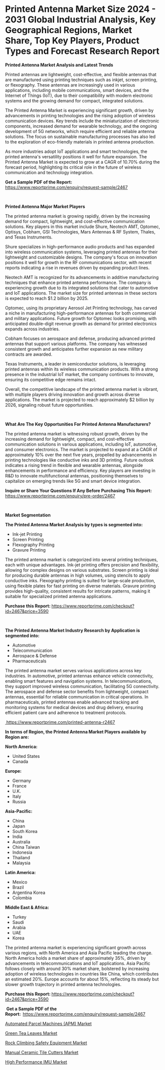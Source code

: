 <p><h1>Printed Antenna Market Size 2024 - 2031 Global Industrial Analysis, Key Geographical Regions, Market Share, Top Key Players, Product Types and Forecast Research Report</h1></p><p><strong>Printed Antenna Market Analysis and Latest Trends</strong></p>
<p><p>Printed antennas are lightweight, cost-effective, and flexible antennas that are manufactured using printing techniques such as inkjet, screen printing, or flexography. These antennas are increasingly used in various applications, including mobile communications, smart devices, and the Internet of Things (IoT), due to their compatibility with modern electronic systems and the growing demand for compact, integrated solutions.</p><p>The Printed Antenna Market is experiencing significant growth, driven by advancements in printing technologies and the rising adoption of wireless communication devices. Key trends include the miniaturization of electronic components, increased demand for wearable technology, and the ongoing development of 5G networks, which require efficient and reliable antenna solutions. The focus on sustainable manufacturing processes has also led to the exploration of eco-friendly materials in printed antenna production.</p><p>As more industries adopt IoT applications and smart technologies, the printed antenna's versatility positions it well for future expansion. The Printed Antenna Market is expected to grow at a CAGR of 10.70% during the forecast period, highlighting its critical role in the future of wireless communication and technology integration.</p></p>
<p><strong>Get a Sample PDF of the Report:&nbsp;</strong> <a href="https://www.reportprime.com/enquiry/request-sample/2467">https://www.reportprime.com/enquiry/request-sample/2467</a></p>
<p>&nbsp;</p>
<p><strong>Printed Antenna Major Market Players</strong></p>
<p><p>The printed antenna market is growing rapidly, driven by the increasing demand for compact, lightweight, and cost-effective communication solutions. Key players in this market include Shure, Neotech AMT, Optomec, Optisys, Cobham, GSI Technologies, Mars Antennas & RF System, Thales, and Texas Instruments.</p><p>Shure specializes in high-performance audio products and has expanded into wireless communication systems, leveraging printed antennas for their lightweight and customizable designs. The company's focus on innovation positions it well for growth in the RF communications sector, with recent reports indicating a rise in revenues driven by expanding product lines.</p><p>Neotech AMT is recognized for its advancements in additive manufacturing techniques that enhance printed antenna performance. The company is experiencing growth due to its integrated solutions that cater to automotive and IoT applications. The market size for printed antennas in these sectors is expected to reach $1.2 billion by 2025.</p><p>Optomec, using its proprietary Aerosol Jet Printing technology, has carved a niche in manufacturing high-performance antennas for both commercial and military applications. Future growth for Optomec looks promising, with anticipated double-digit revenue growth as demand for printed electronics expands across industries.</p><p>Cobham focuses on aerospace and defense, producing advanced printed antennas that support various platforms. The company has witnessed consistent growth and anticipates further expansion as new military contracts are awarded.</p><p>Texas Instruments, a leader in semiconductor solutions, is leveraging printed antennas within its wireless communication products. With a strong presence in the industrial IoT market, the company continues to innovate, ensuring its competitive edge remains intact.</p><p>Overall, the competitive landscape of the printed antenna market is vibrant, with multiple players driving innovation and growth across diverse applications. The market is projected to reach approximately $2 billion by 2026, signaling robust future opportunities.</p></p>
<p>&nbsp;</p>
<p><strong>What Are The Key Opportunities For Printed Antenna Manufacturers?</strong></p>
<p><p>The printed antenna market is witnessing robust growth, driven by the increasing demand for lightweight, compact, and cost-effective communication solutions in various applications, including IoT, automotive, and consumer electronics. The market is projected to expand at a CAGR of approximately 10% over the next five years, propelled by advancements in printing technologies like conductive inks and 3D printing. Future outlook indicates a rising trend in flexible and wearable antennas, alongside enhancements in performance and efficiency. Key players are investing in R&D to innovate multifunctional antennas, positioning themselves to capitalize on emerging trends like 5G and smart device integration.</p></p>
<p><strong>Inquire or Share Your Questions If Any Before Purchasing This Report:</strong> <a href="https://www.reportprime.com/enquiry/pre-order/2467">https://www.reportprime.com/enquiry/pre-order/2467</a></p>
<p>&nbsp;</p>
<p><strong>Market Segmentation</strong></p>
<p><strong>The Printed Antenna Market Analysis by types is segmented into:</strong></p>
<p><ul><li>Ink-jet Printing</li><li>Screen Printing</li><li>Flexography Printing</li><li>Gravure Printing</li></ul></p>
<p><p>The printed antenna market is categorized into several printing techniques, each with unique advantages. Ink-jet printing offers precision and flexibility, allowing for complex designs on various substrates. Screen printing is ideal for producing durable antennas in high volumes, using stencils to apply conductive inks. Flexography printing is suited for large-scale production, using flexible plates for fast printing on diverse materials. Gravure printing provides high-quality, consistent results for intricate patterns, making it suitable for specialized printed antenna applications.</p></p>
<p><strong>Purchase this Report:&nbsp;</strong><a href="https://www.reportprime.com/checkout?id=2467&price=3590">https://www.reportprime.com/checkout?id=2467&price=3590</a></p>
<p>&nbsp;</p>
<p><strong>The Printed Antenna Market Industry Research by Application is segmented into:</strong></p>
<p><ul><li>Automotive</li><li>Telecommunication</li><li>Aerospace & Defense</li><li>Pharmaceuticals</li></ul></p>
<p><p>The printed antenna market serves various applications across key industries. In automotive, printed antennas enhance vehicle connectivity, enabling smart features and navigation systems. In telecommunications, they support improved wireless communication, facilitating 5G connectivity. The aerospace and defense sector benefits from lightweight, compact antennas, essential for reliable communication in critical operations. In pharmaceuticals, printed antennas enable advanced tracking and monitoring systems for medical devices and drug delivery, ensuring efficient patient care and adherence to treatment protocols.</p></p>
<p><a href="https://www.reportprime.com/printed-antenna-r2467">&nbsp;https://www.reportprime.com/printed-antenna-r2467</a></p>
<p><strong>In terms of Region, the Printed Antenna Market Players available by Region are:</strong></p>
<p>
    <p> <strong> North America: </strong>
        <ul>
            <li>United States</li>
            <li>Canada</li>
        </ul>
        </p> 
    <p> <strong> Europe: </strong>
        <ul>
            <li>Germany</li>
            <li>France</li>
            <li>U.K.</li>
            <li>Italy</li>
            <li>Russia</li>
        </ul>
        </p> 
    <p> <strong> Asia-Pacific: </strong>
        <ul>
            <li>China</li>
            <li>Japan</li>
            <li>South Korea</li>
            <li>India</li>
            <li>Australia</li>
            <li>China Taiwan</li>
            <li>Indonesia</li>
            <li>Thailand</li>
            <li>Malaysia</li>
        </ul>
        </p> 
    <p> <strong> Latin America: </strong>
        <ul>
            <li>Mexico</li>
            <li>Brazil</li>
            <li>Argentina Korea</li>
            <li>Colombia</li>
        </ul>
        </p> 
    <p> <strong> Middle East & Africa: </strong>
        <ul>
            <li>Turkey</li>
            <li>Saudi</li>
            <li>Arabia</li>
            <li>UAE</li>
            <li>Korea</li>
        </ul>
    </p>
    </p>
<p><p>The printed antenna market is experiencing significant growth across various regions, with North America and Asia Pacific leading the charge. North America holds a market share of approximately 35%, driven by advancements in telecommunications and IoT applications. Asia Pacific follows closely with around 30% market share, bolstered by increasing adoption of wireless technologies in countries like China, which contributes an estimated 20%. Europe accounts for about 15%, reflecting its steady but slower growth trajectory in printed antenna technologies.</p></p>
<p><strong>Purchase this Report: </strong><a href="https://www.reportprime.com/checkout?id=2467&price=3590">https://www.reportprime.com/checkout?id=2467&price=3590</a></p>
<p>&nbsp;<strong>Get a Sample PDF of the Report:&nbsp;&nbsp;</strong><a href="https://www.reportprime.com/enquiry/request-sample/2467">https://www.reportprime.com/enquiry/request-sample/2467</a></p>
<p><strong></strong></p>
<p><p><a href="https://issuu.com/reportprime-2/docs/automated-parcel-machines-apm-marke_93a7ab004185f3">Automated Parcel Machines (APM) Market</a></p><p><a href="https://www.linkedin.com/pulse/global-green-tea-leaves-industry-analysis-report-market-size-kdare?trackingId=vvayf4Z8SXWAcHzwuf6fnw%3D%3D">Green Tea Leaves Market</a></p><p><a href="https://www.linkedin.com/pulse/comprehensive-look-product-type-climbing-harnessesclimbing-4rafc?trackingId=i3ctHaiXTuGKNsS86LrBMA%3D%3D">Rock Climbing Safety Equipment Market</a></p><p><a href="https://issuu.com/reportprime-2/docs/manual-ceramic-tile-cutters-market-_c57defa7af0c3d">Manual Ceramic Tile Cutters Market</a></p><p><a href="https://github.com/WillieWoodard/Market-Research-Report-List-6/blob/main/high-performance-imu-market.md">High Performance IMU Market</a></p></p>
